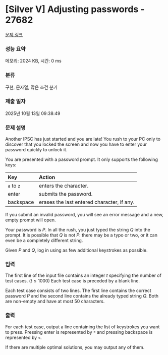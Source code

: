 # [Silver V] Adjusting passwords - 27682 

[문제 링크](https://www.acmicpc.net/problem/27682) 

### 성능 요약

메모리: 2024 KB, 시간: 0 ms

### 분류

구현, 문자열, 많은 조건 분기

### 제출 일자

2025년 10월 13일 09:38:49

### 문제 설명

<p>Another IPSC has just started and you are late! You rush to your PC only to discover that you locked the screen and now you have to enter your password quickly to unlock it.</p>

<p>You are presented with a password prompt. It only supports the following keys:</p>

<table class="table table-bordered">
	<thead>
		<tr>
			<th align="left">Key</th>
			<th align="left">Action</th>
		</tr>
	</thead>
	<tbody>
		<tr>
			<td align="left"><code>a</code> to <code>z</code></td>
			<td align="left">enters the character.</td>
		</tr>
		<tr>
			<td align="left">enter</td>
			<td align="left">submits the password.</td>
		</tr>
		<tr>
			<td align="left">backspace</td>
			<td align="left">erases the last entered character, if any.</td>
		</tr>
	</tbody>
</table>

<p>If you submit an invalid password, you will see an error message and a new, empty prompt will open.</p>

<p>Your password is <em>P</em>. In all the rush, you just typed the string <em>Q</em> into the prompt. It is possible that <em>Q</em> is not <em>P</em>: there may be a typo or two, or it can even be a completely different string.</p>

<p>Given <em>P</em> and <em>Q</em>, log in using as few additional keystrokes as possible.</p>

### 입력 

 <p>The first line of the input file contains an integer <em>t</em> specifying the number of test cases. (<em>t</em> ≤ 1000) Each test case is preceded by a blank line.</p>

<p>Each test case consists of two lines. The first line contains the correct password <em>P</em> and the second line contains the already typed string <em>Q</em>. Both are non-empty and have at most 50 characters.</p>

### 출력 

 <p>For each test case, output a line containing the list of keystrokes you want to press. Pressing enter is represented by <code>*</code> and pressing backspace is represented by <code><</code>.</p>

<p>If there are multiple optimal solutions, you may output any of them.</p>

